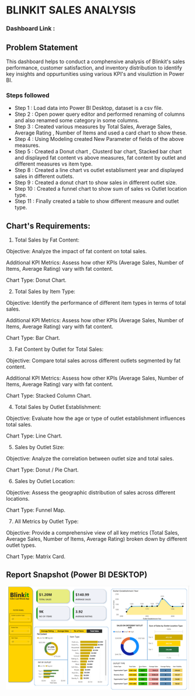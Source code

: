 
# BLINKIT SALES ANALYSIS

### Dashboard Link :

## Problem Statement

This dashboard helps to conduct a comphensive analysis of Blinkit's sales performance, customer satisfaction, and inventory distribution to identify key insights and oppurtunities using various KPI's and visuliztion in Power BI.

### Steps followed 

- Step 1 : Load data into Power BI Desktop, dataset is a csv file.
- Step 2 : Open power query editor and performed renaming of columns and also renamed some category in some columns.
- Step 3 : Created various measures by Total Sales, Average Sales, Average Rating , Number of Items and used a card chart to show these.
- Step 4 : Using Modeling created New Parameter of fields of the above measures.
- Step 5 : Created a Donut chart , Clusterd bar chart, Stacked bar chart and displayed fat content vs above measures, fat content by outlet and different measures vs item type.
- Step 8 : Created a line chart vs outlet establisment year and displayed sales in different outlets.
- Step 9 : Created a donut chart to show sales in different outlet size.
- Step 10 : Created a funnel chart to show sum of sales vs Outlet location type. 
- Step 11 : Finally created a table to show different measure and outlet type.


## Chart's Requirements:

1. Total Sales by Fat Content:

 Objective: Analyze the impact of fat content on total sales.

 Additional KPI Metrics: Assess how other KPIs (Average Sales, Number of Items, Average Rating) vary with fat content.

 Chart Type: Donut Chart.

2. Total Sales by Item Type:

Objective: Identify the performance of different item types in terms of total sales.

Additional KPI Metrics: Assess how other KPIs (Average Sales, Number of Items, Average Rating) vary with fat content.

Chart Type: Bar Chart.

3. Fat Content by Outlet for Total Sales:

Objective: Compare total sales across different outlets segmented by fat content.

Additional KPI Metrics: Assess how other KPIs (Average Sales, Number of Items, Average Rating) vary with fat content.

Chart Type: Stacked Column Chart.

4. Total Sales by Outlet Establishment:

 Objective: Evaluate how the age or type of outlet establishment influences total sales.

 Chart Type: Line Chart.
 
5. Sales by Outlet Size:

Objective: Analyze the correlation between outlet size and total sales.

Chart Type: Donut / Pie Chart.

6. Sales by Outlet Location:

 Objective: Assess the geographic distribution of sales across different locations.

 Chart Type: Funnel Map.

7. All Metrics by Outlet Type:

 Objective: Provide a comprehensive view of all key metrics (Total Sales, Average Sales, Number of Items, Average Rating) broken down by different outlet types.

 Chart Type: Matrix Card.


 ## Report Snapshot (Power BI DESKTOP)

![Dashboard_upload](https://github.com/Kabeer021/Blinkit-sales-analysis/blob/main/Blinkit%20sales%20analysis.png)
